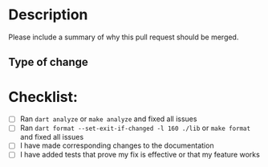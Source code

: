 # Description
Please include a summary of why this pull request should be merged.

<!-- ## Connected issues & other potential problems

If changes in PR are connected to other issues or are affecting code in other parts of framework
(e.g. in main package or any other subpackage) make sure to link issue/PR and describe said problem.

Uncomment this part to add context if needed.
-->

## Type of change

<!-- 
- [x] Bug fix (non-breaking change which fixes an issue)
- [x] New feature (non-breaking change which adds functionality)
- [x] Breaking change (fix or feature that would cause existing functionality to not work as expected)
Move lines that apply out of the comment.
-->

# Checklist:

- [ ] Ran `dart analyze` or `make analyze` and fixed all issues
- [ ] Ran `dart format --set-exit-if-changed -l 160 ./lib` or `make format` and fixed all issues
- [ ] I have made corresponding changes to the documentation
- [ ] I have added tests that prove my fix is effective or that my feature works
